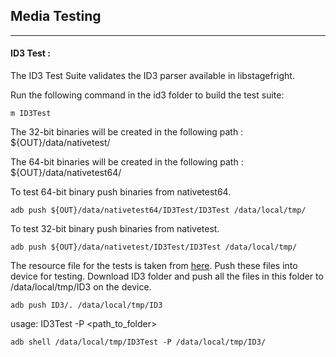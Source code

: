 ## Media Testing ##
---
#### ID3 Test :
The ID3 Test Suite validates the ID3 parser available in libstagefright.

Run the following command in the id3 folder to build the test suite:
```
m ID3Test
```

The 32-bit binaries will be created in the following path : ${OUT}/data/nativetest/

The 64-bit binaries will be created in the following path : ${OUT}/data/nativetest64/

To test 64-bit binary push binaries from nativetest64.
```
adb push ${OUT}/data/nativetest64/ID3Test/ID3Test /data/local/tmp/
```

To test 32-bit binary push binaries from nativetest.
```
adb push ${OUT}/data/nativetest/ID3Test/ID3Test /data/local/tmp/
```

The resource file for the tests is taken from [here](https://drive.google.com/drive/folders/1pt5HFVSysbqfyqY1sVJ9MTupZKCdqjYZ). Push these files into device for testing.
Download ID3 folder and push all the files in this folder to /data/local/tmp/ID3 on the device.
```
adb push ID3/. /data/local/tmp/ID3
```

usage: ID3Test -P \<path_to_folder\>
```
adb shell /data/local/tmp/ID3Test -P /data/local/tmp/ID3/
```

